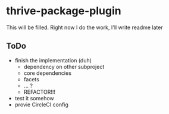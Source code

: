 # thrive-package-plugin

This will be filled. Right now I do the work, I'll write readme later

## ToDo

- finish the implementation (duh)
  - dependency on other subproject
  - core dependencies
  - facets
  - ... ?
  - REFACTOR!!!
- test it somehow
- provie CircleCI config
